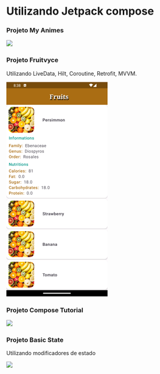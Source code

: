 # Utilizando Jetpack compose

### Projeto My Animes

![](https://github.com/davif10/jetpack_compose_kotlin/blob/main/myanimes.gif)

### Projeto Fruitvyce
Utilizando LiveData, Hilt, Coroutine, Retrofit, MVVM.


![](https://github.com/davif10/jetpack_compose_kotlin/blob/main/fruityvice.png)

### Projeto Compose Tutorial

![](https://github.com/davif10/jetpack_compose_kotlin/blob/main/compose_tutorial.gif)

### Projeto Basic State
Utilizando modificadores de estado

![](https://github.com/davif10/jetpack_compose_kotlin/blob/main/basicstate.gif)



